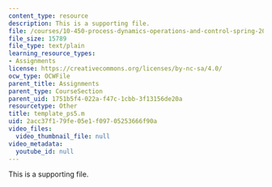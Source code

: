 ```yaml
---
content_type: resource
description: This is a supporting file.
file: /courses/10-450-process-dynamics-operations-and-control-spring-2006/2acc37f179fe05e1f09705253666f90a_template_ps5.m
file_size: 15789
file_type: text/plain
learning_resource_types:
- Assignments
license: https://creativecommons.org/licenses/by-nc-sa/4.0/
ocw_type: OCWFile
parent_title: Assignments
parent_type: CourseSection
parent_uid: 1751b5f4-022a-f47c-1cbb-3f13156de20a
resourcetype: Other
title: template_ps5.m
uid: 2acc37f1-79fe-05e1-f097-05253666f90a
video_files:
  video_thumbnail_file: null
video_metadata:
  youtube_id: null
---
```

This is a supporting file.